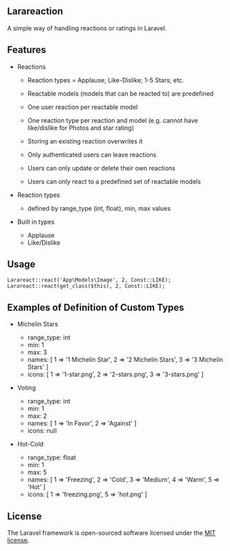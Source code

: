 

## Larareaction

A simple way of handling reactions or ratings in Laravel.

## Features

- Reactions
    - Reaction types = Applause; Like-Dislike; 1-5 Stars; etc.
    - Reactable models (models that can be reacted to) are predefined
    - One user reaction per reactable model
    - One reaction type per reaction and model (e.g. cannot have like/dislike for Photos and star rating)
    - Storing an existing reaction overwrites it

    - Only authenticated users can leave reactions
    - Users can only update or delete their own reactions
    - Users can only react to a predefined set of reactable models

- Reaction types
    - defined by range_type (int, float), min, max values

- Built in types
    - Applause
    - Like/Dislike


## Usage

    Larareact::react('App\Models\Image', 2, Const::LIKE);
    Larareact::react(get_class($this), 2, Const::LIKE);

## Examples of Definition of Custom Types

- Michelin Stars
    - range_type: int
    - min: 1
    - max: 3
    - names: [ 1 => '1 Michelin Star', 2 => '2 Michelin Stars', 3 => '3 Michelin Stars' ]
    - icons: [ 1 => '1-star.png', 2 => '2-stars.png', 3 => '3-stars.png' ]

- Voting
    - range_type: int
    - min: 1
    - max: 2
    - names: [ 1 => 'In Favor', 2 => 'Against' ]
    - icons: null

- Hot-Cold
    - range_type: float
    - min: 1
    - max: 5
    - names: [ 1 => 'Freezing', 2 => 'Cold', 3 => 'Medium', 4 => 'Warm', 5 => 'Hot' ]
    - icons: [ 1 => 'freezing.png', 5 => 'hot.png' ]

## License

The Laravel framework is open-sourced software licensed under the [MIT license](https://opensource.org/licenses/MIT).

